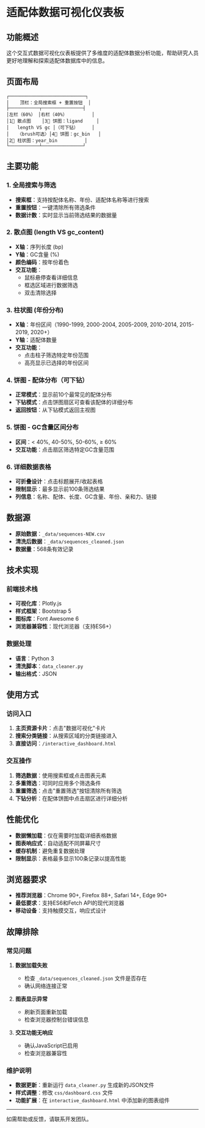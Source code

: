 # 适配体数据可视化仪表板

## 功能概述

这个交互式数据可视化仪表板提供了多维度的适配体数据分析功能，帮助研究人员更好地理解和探索适配体数据库中的信息。

## 页面布局

```
┌────────────────────────────┐
│    顶栏：全局搜索框 + 重置按钮  │
├───────────┬───────────────┤
│左栏（60%） │右栏（40%）         │
│1⃣ 散点图    │3⃣ 饼图：ligand     │
│   length VS gc │（可下钻）     │
│   〈brush可选〉│4⃣ 饼图：gc_bin   │
│2⃣ 柱状图：year_bin          │
└───────────┴───────────────┘
```

## 主要功能

### 1. 全局搜索与筛选
- **搜索框**：支持按配体名称、年份、适配体名称等进行搜索
- **重置按钮**：一键清除所有筛选条件
- **数据计数**：实时显示当前筛选结果的数据量

### 2. 散点图 (length VS gc_content)
- **X轴**：序列长度 (bp)
- **Y轴**：GC含量 (%)
- **颜色编码**：按年份着色
- **交互功能**：
  - 鼠标悬停查看详细信息
  - 框选区域进行数据筛选
  - 双击清除选择

### 3. 柱状图 (年份分布)
- **X轴**：年份区间（1990-1999, 2000-2004, 2005-2009, 2010-2014, 2015-2019, 2020+）
- **Y轴**：适配体数量
- **交互功能**：
  - 点击柱子筛选特定年份范围
  - 高亮显示已选择的年份区间

### 4. 饼图 - 配体分布（可下钻）
- **正常模式**：显示前10个最常见的配体分布
- **下钻模式**：点击饼图扇区可查看该配体的详细分布
- **返回按钮**：从下钻模式返回主视图

### 5. 饼图 - GC含量区间分布
- **区间**：< 40%, 40-50%, 50-60%, ≥ 60%
- **交互功能**：点击扇区筛选特定GC含量范围

### 6. 详细数据表格
- **可折叠设计**：点击标题展开/收起表格
- **限制显示**：最多显示前100条筛选结果
- **列信息**：名称、配体、长度、GC含量、年份、亲和力、链接

## 数据源

- **原始数据**：`_data/sequences-NEW.csv`
- **清洗后数据**：`_data/sequences_cleaned.json`
- **数据量**：568条有效记录

## 技术实现

### 前端技术栈
- **可视化库**：Plotly.js
- **样式框架**：Bootstrap 5
- **图标库**：Font Awesome 6
- **浏览器兼容性**：现代浏览器（支持ES6+）

### 数据处理
- **语言**：Python 3
- **清洗脚本**：`data_cleaner.py`
- **输出格式**：JSON

## 使用方式

### 访问入口
1. **主页资源卡片**：点击"数据可视化"卡片
2. **搜索分类链接**：从搜索区域的分类链接进入
3. **直接访问**：`/interactive_dashboard.html`

### 交互操作
1. **筛选数据**：使用搜索框或点击图表元素
2. **多重筛选**：可同时应用多个筛选条件
3. **重置筛选**：点击"重置筛选"按钮清除所有筛选
4. **下钻分析**：在配体饼图中点击扇区进行详细分析

## 性能优化

- **数据懒加载**：仅在需要时加载详细表格数据
- **图表响应式**：自动适配不同屏幕尺寸
- **缓存机制**：避免重复数据处理
- **限制显示**：表格最多显示100条记录以提高性能

## 浏览器要求

- **推荐浏览器**：Chrome 90+, Firefox 88+, Safari 14+, Edge 90+
- **最低要求**：支持ES6和Fetch API的现代浏览器
- **移动设备**：支持触摸交互，响应式设计

## 故障排除

### 常见问题

1. **数据加载失败**
   - 检查 `_data/sequences_cleaned.json` 文件是否存在
   - 确认网络连接正常

2. **图表显示异常**
   - 刷新页面重新加载
   - 检查浏览器控制台错误信息

3. **交互功能无响应**
   - 确认JavaScript已启用
   - 检查浏览器兼容性

### 维护说明

- **数据更新**：重新运行 `data_cleaner.py` 生成新的JSON文件
- **样式调整**：修改 `css/dashboard.css` 文件
- **功能扩展**：在 `interactive_dashboard.html` 中添加新的图表组件

---

如需帮助或反馈，请联系开发团队。 